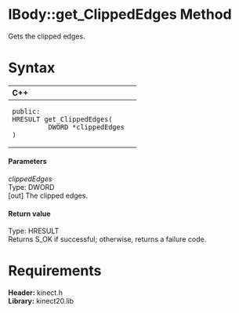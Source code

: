 IBody::get\_ClippedEdges Method  
===============================  

Gets the clipped edges. <span id="syntaxSection"></span>

Syntax  
======  

<table>
<colgroup>
<col width="100%" />
</colgroup>
<thead>
<tr class="header">
<th align="left">C++</th>
</tr>
</thead>
<tbody>
<tr class="odd">
<td align="left"><pre><code>public:  
HRESULT get_ClippedEdges(  
         DWORD *clippedEdges  
)</code></pre></td>
</tr>
</tbody>
</table>

<span id="ID4EG"></span>
#### Parameters  

*clippedEdges*    
Type: DWORD  
[out] The clipped edges.  

<span id="ID4EP"></span>
#### Return value  

Type: HRESULT  
Returns S\_OK if successful; otherwise, returns a failure code.  

<span id="requirements"></span>

Requirements  
============  

**Header:** kinect.h  
**Library:** kinect20.lib  



<!--Please do not edit the data in the comment block below.-->
<!--
TOCTitle : get_ClippedEdges Method
RLTitle : IBody::get_ClippedEdges Method
KeywordK : get_ClippedEdges method
KeywordK : IBody::get_ClippedEdges method
KeywordF : IBody::get_ClippedEdges
KeywordF : get_ClippedEdges
KeywordF : Microsoft.Kinect.kinect.IBody.get_ClippedEdges(DWORD@)
KeywordA : M:Microsoft.Kinect.kinect.IBody.get_ClippedEdges(DWORD@)
AssetID : M:Microsoft.Kinect.kinect.IBody.get_ClippedEdges(DWORD@)
Locale : en-us
CommunityContent : 1
APIType : Managed
APILocation : 
APIName : Microsoft.Kinect.kinect.IBody::get_ClippedEdges
TargetOS : Windows
TopicType : kbSyntax
DevLang : C++
DocSet : K4Wv2
ProjType : K4Wv2Proj
Technology : Kinect for Windows
Product : Kinect for Windows SDK v2
productversion : 20
-->
